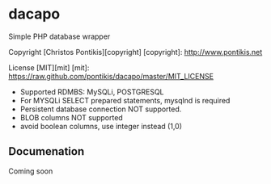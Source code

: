 dacapo
======

Simple PHP database wrapper

Copyright [Christos Pontikis][copyright]
[copyright]: http://www.pontikis.net

License [MIT][mit]
[mit]: https://raw.github.com/pontikis/dacapo/master/MIT_LICENSE

 * Supported RDMBS: MySQLi, POSTGRESQL
 * For MYSQLi SELECT prepared statements, mysqlnd is required
 * Persistent database connection NOT supported.
 * BLOB columns NOT supported
 * avoid boolean columns, use integer instead (1,0)

Documenation
------------

Coming soon
